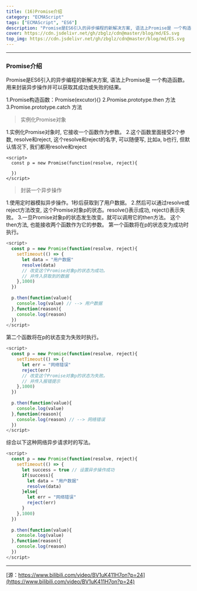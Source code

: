 ```yaml
---
title: (16)Promise介绍
category: "ECMAScript"
tags: ["ECMAScript", "ES6"]
description: "Promise是ES6引入的异步编程的新解决方案, 语法上Promise是 一个构造函数。用来封装异步操作并可以获取其成功或失败的结果。"
cover: https://cdn.jsdelivr.net/gh/zbglz/cdn@master/blog/md/ES.svg
top_img: https://cdn.jsdelivr.net/gh/zbglz/cdn@master/blog/md/ES.svg
---
```


***

### Promise介绍

Promise是ES6引入的异步编程的新解决方案, 语法上Promise是 一个构造函数。用来封装异步操作并可以获取其成功或失败的结果。

1.Promise构造函数：Promise(excutor){}
2.Promise.prototype.then 方法
3.Promise.prototype.catch 方法

> 实例化Promise对象

1.实例化Promise对象时, 它接收一个函数作为参数。
2.这个函数里面接受2个参数, resolve和reject, 这个resolve和reject的名字, 可以随便写, 比如a, b也行, 但默认情况下, 我们都用resolve和reject


    <script>
      const p = new Promise(function(resolve, reject){
        
      })
    </script>


> 封装一个异步操作

1.使用定时器模拟异步操作。1秒后获取到了用户数据。
2.然后可以通过resolve或reject方法改变, 这个Promise对象p的状态。resolve()表示成功, reject()表示失败。
3.一旦Promise对象p的状态发生改变。就可以调用它的then方法。
这个then方法, 也能接收两个函数作为它的参数。
第一个函数将在p的状态变为成功时执行。


```js es
<script>
  const p = new Promise(function(resolve, reject){
    setTimeout(() => {
      let data = "用户数据"
      resolve(data)
      // 改变这个Promise对象p的状态为成功。
      // 并传入获取到的数据
    },1000)
  })
  
  p.then(function(value){
    console.log(value) // --> 用户数据
  },function(reason){
    console.log(reason)
  })
</script>
```


第二个函数将在p的状态变为失败时执行。


```js es
<script>
  const p = new Promise(function(resolve, reject){
    setTimeout(() => {
      let err = "网络错误"
      reject(err)
      // 改变这个Promise对象p的状态为失败。
      // 并传入报错提示
    },1000)
  })
  
  p.then(function(value){
    console.log(value)
  },function(reason){
    console.log(reason) // --> 网络错误
  })
</script>
```


综合以下这种网络异步请求时的写法。


```js es
<script>
  const p = new Promise(function(resolve, reject){
    setTimeout(() => {
      let success = true // 设置异步操作成功
      if(success){
        let data = "用户数据"
        resolve(data)
      }else{
        let err = "网络错误"
        reject(err)
      }
    },1000)
  })
  
  p.then(function(value){
    console.log(value)
  },function(reason){
    console.log(reason)
  })
</script>
```


***

[源：https://www.bilibili.com/video/BV1uK411H7on?p=24](https://www.bilibili.com/video/BV1uK411H7on?p=24)
